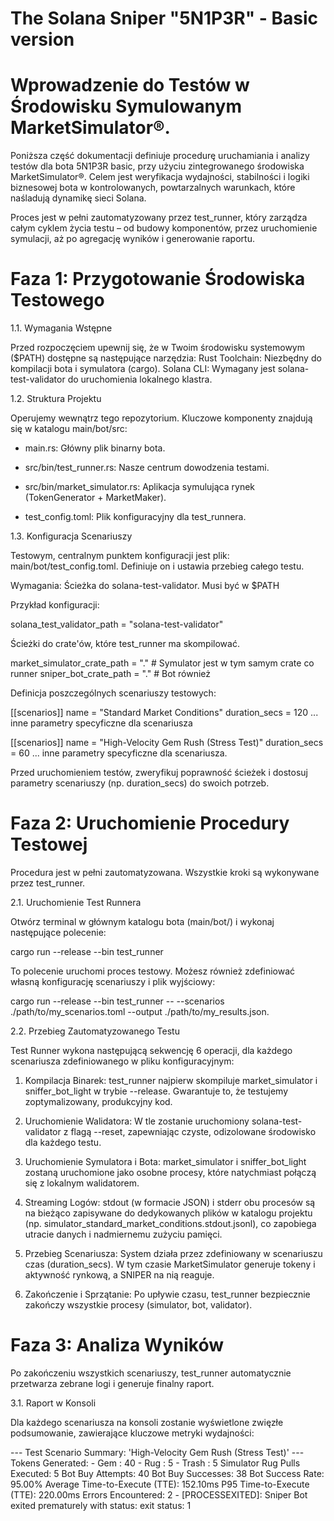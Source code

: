 
# The Solana Sniper "5N1P3R" - Basic version


# Wprowadzenie do Testów w Środowisku Symulowanym MarketSimulator®.


Poniższa część dokumentacji definiuje procedurę uruchamiania i analizy testów dla bota 5N1P3R basic, przy użyciu zintegrowanego środowiska MarketSimulator®. Celem jest weryfikacja wydajności, stabilności i logiki biznesowej bota w kontrolowanych, powtarzalnych warunkach, które naśladują dynamikę sieci Solana.

Proces jest w pełni zautomatyzowany przez test_runner, który zarządza całym cyklem życia testu – od budowy komponentów, przez uruchomienie symulacji, aż po agregację wyników i generowanie raportu.


# Faza 1: Przygotowanie Środowiska Testowego

1.1. Wymagania Wstępne

Przed rozpoczęciem upewnij się, że w Twoim środowisku systemowym ($PATH) dostępne są następujące narzędzia:
Rust Toolchain: Niezbędny do kompilacji bota i symulatora (cargo).
Solana CLI: Wymagany jest solana-test-validator do uruchomienia lokalnego klastra.

1.2. Struktura Projektu

Operujemy wewnątrz tego repozytorium. Kluczowe komponenty znajdują się w katalogu main/bot/src:

- main.rs: Główny plik binarny bota.

- src/bin/test_runner.rs: Nasze centrum dowodzenia testami.

- src/bin/market_simulator.rs: Aplikacja symulująca rynek (TokenGenerator + MarketMaker).

- test_config.toml: Plik konfiguracyjny dla test_runnera.

1.3. Konfiguracja Scenariuszy

Testowym, centralnym punktem konfiguracji jest plik: main/bot/test_config.toml. Definiuje on i ustawia przebieg całego testu.

Wymagania:
Ścieżka do solana-test-validator. Musi być w $PATH

Przykład konfiguracji:

solana_test_validator_path = "solana-test-validator"

Ścieżki do crate'ów, które test_runner ma skompilować.

market_simulator_crate_path = "."  # Symulator jest w tym samym crate co runner
sniper_bot_crate_path = "."        # Bot również

Definicja poszczególnych scenariuszy testowych:

[[scenarios]]
name = "Standard Market Conditions"
duration_secs = 120
 ... inne parametry specyficzne dla scenariusza

[[scenarios]]
name = "High-Velocity Gem Rush (Stress Test)"
duration_secs = 60
 ... inne parametry specyficzne dla scenariusza.

Przed uruchomieniem testów, zweryfikuj poprawność ścieżek i dostosuj parametry scenariuszy (np. duration_secs) do swoich potrzeb.


# Faza 2: Uruchomienie Procedury Testowej

Procedura jest w pełni zautomatyzowana. Wszystkie kroki są wykonywane przez test_runner.

2.1. Uruchomienie Test Runnera

Otwórz terminal w głównym katalogu bota (main/bot/) i wykonaj następujące polecenie:

cargo run --release --bin test_runner

To polecenie uruchomi proces testowy. Możesz również zdefiniować własną konfigurację scenariuszy i plik wyjściowy:

cargo run --release --bin test_runner -- --scenarios ./path/to/my_scenarios.toml --output ./path/to/my_results.json.


2.2. Przebieg Zautomatyzowanego Testu

Test Runner wykona następującą sekwencję 6 operacji, dla każdego scenariusza zdefiniowanego w pliku konfiguracyjnym:

1. Kompilacja Binarek: test_runner najpierw skompiluje market_simulator i sniffer_bot_light w trybie --release. Gwarantuje to, że testujemy zoptymalizowany, produkcyjny kod.

2. Uruchomienie Walidatora: W tle zostanie uruchomiony solana-test-validator z flagą --reset, zapewniając czyste, odizolowane środowisko dla każdego testu.

3. Uruchomienie Symulatora i Bota: market_simulator i sniffer_bot_light zostaną uruchomione jako osobne procesy, które natychmiast połączą się z lokalnym walidatorem.

4. Streaming Logów: stdout (w formacie JSON) i stderr obu procesów są na bieżąco zapisywane do dedykowanych plików w katalogu projektu (np. simulator_standard_market_conditions.stdout.jsonl), co zapobiega utracie danych i nadmiernemu zużyciu pamięci.

5. Przebieg Scenariusza: System działa przez zdefiniowany w scenariuszu czas (duration_secs). W tym czasie MarketSimulator generuje tokeny i aktywność rynkową, a SNIPER na nią reaguje.

6. Zakończenie i Sprzątanie: Po upływie czasu, test_runner bezpiecznie zakończy wszystkie procesy (simulator, bot, validator).


# Faza 3: Analiza Wyników

Po zakończeniu wszystkich scenariuszy, test_runner automatycznie przetwarza zebrane logi i generuje finalny raport.

3.1. Raport w Konsoli

Dla każdego scenariusza na konsoli zostanie wyświetlone zwięzłe podsumowanie, zawierające kluczowe metryki wydajności:

--- Test Scenario Summary: 'High-Velocity Gem Rush (Stress Test)' ---
  Tokens Generated:
    - Gem     : 40
    - Rug     : 5
    - Trash   : 5
  Simulator Rug Pulls Executed: 5
  Bot Buy Attempts: 40
  Bot Buy Successes: 38
  Bot Success Rate: 95.00%
  Average Time-to-Execute (TTE): 152.10ms
  P95 Time-to-Execute (TTE): 220.00ms
  Errors Encountered: 2
    - [PROCESSEXITED]: Sniper Bot exited prematurely with status: exit status: 1
